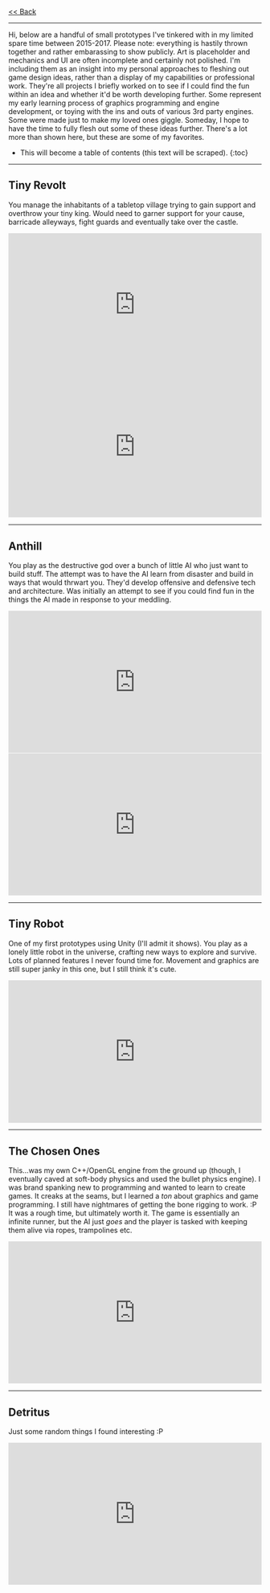 [<< Back](https://stickandbindlegames.github.io)

----

Hi, below are a handful of small prototypes I've tinkered with in my limited spare time between 2015-2017. Please note: everything is hastily thrown together and rather embarassing to show publicly. Art is placeholder and mechanics and UI are often incomplete and certainly not polished. I'm including them as an insight into my personal approaches to fleshing out game design ideas, rather than a display of my capabilities or professional work. They're all projects I briefly worked on to see if I could find the fun within an idea and whether it'd be worth developing further. Some represent my early learning process of graphics programming and engine development, or toying with the ins and outs of various 3rd party engines. Some were made just to make my loved ones giggle. Someday, I hope to have the time to fully flesh out some of these ideas further. There's a lot more than shown here, but these are some of my favorites.

* This will become a table of contents (this text will be scraped).
{:toc}

----

## Tiny Revolt
You manage the inhabitants of a tabletop village trying to gain support and overthrow your tiny king. Would need to garner support for your cause, barricade alleyways, fight guards and eventually take over the castle.

<div style="position:relative;height:0;padding-bottom:56.21%"><iframe src="https://www.youtube.com/embed/v7Fllky0hgc?ecver=2" style="position:absolute;width:100%;height:100%;left:0" width="641" height="360" frameborder="0" gesture="media" allow="encrypted-media" allowfullscreen></iframe></div>

<div style="position:relative;height:0;padding-bottom:56.21%"><iframe src="https://www.youtube.com/embed/5JtLZC8SfL4?ecver=2" style="position:absolute;width:100%;height:100%;left:0" width="641" height="360" frameborder="0" gesture="media" allow="encrypted-media" allowfullscreen></iframe></div>

----

## Anthill
You play as the destructive god over a bunch of little AI who just want to build stuff. The attempt was to have the AI learn from disaster and build in ways that would thrwart you. They'd develop offensive and defensive tech and architecture. Was initially an attempt to see if you could find fun in the things the AI made in response to your meddling.

<div style="position:relative;height:0;padding-bottom:56.21%"><iframe src="https://www.youtube.com/embed/JDhp9ortYd4?ecver=2" style="position:absolute;width:100%;height:100%;left:0" width="641" height="360" frameborder="0" gesture="media" allow="encrypted-media" allowfullscreen></iframe></div>

<div style="position:relative;height:0;padding-bottom:56.21%"><iframe src="https://www.youtube.com/embed/Am1t-ZXsLsI?ecver=2" style="position:absolute;width:100%;height:100%;left:0" width="641" height="360" frameborder="0" gesture="media" allow="encrypted-media" allowfullscreen></iframe></div>

----

## Tiny Robot
One of my first prototypes using Unity (I'll admit it shows). You play as a lonely little robot in the universe, crafting new ways to explore and survive. Lots of planned features I never found time for. Movement and graphics are still super janky in this one, but I still think it's cute.

<div style="position:relative;height:0;padding-bottom:56.25%"><iframe src="https://www.youtube.com/embed/BjCHqA6QAdE?ecver=2" style="position:absolute;width:100%;height:100%;left:0" width="640" height="360" frameborder="0" gesture="media" allow="encrypted-media" allowfullscreen></iframe></div>

----

## The Chosen Ones
This...was my own C++/OpenGL engine from the ground up (though, I eventually caved at soft-body physics and used the bullet physics engine). I was brand spanking new to programming and wanted to learn to create games. It creaks at the seams, but I learned a _ton_ about graphics and game programming. I still have nightmares of getting the bone rigging to work. :P  It was a rough time, but ultimately worth it. The game is essentially an infinite runner, but the AI just _goes_ and the player is tasked with keeping them alive via ropes, trampolines etc.


<div style="position:relative;height:0;padding-bottom:56.21%"><iframe src="https://www.youtube.com/embed/SDuLBvNKy3k?ecver=2" style="position:absolute;width:100%;height:100%;left:0" width="640" height="360" frameborder="0" gesture="media" allow="encrypted-media" allowfullscreen></iframe></div>

----

## Detritus
Just some random things I found interesting :P

<div style="position:relative;height:0;padding-bottom:56.21%"><iframe src="https://www.youtube.com/embed/d8GxiUL941o" style="position:absolute;width:100%;height:100%;left:0" width="640" height="360" frameborder="0" gesture="media" allow="encrypted-media" allowfullscreen></iframe></div>
